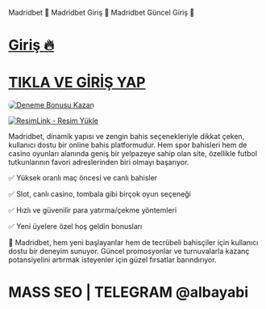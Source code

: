 Madridbet 💋 Madridbet Giriş 💋 Madridbet Güncel Giriş 💋

# <a href="https://heylink.me/denemeal/">Giriş 🔥</a>
# <a href="https://heylink.me/denemeal/">TIKLA VE GİRİŞ YAP</a>

<a href="https://heylink.me/denemeal/" title="Deneme Bonusu">
    <img src="https://i.ibb.co/5K7Ks6w/zzzz3.gif" alt="Deneme Bonusu Kazan" style="max-width:100%; height:auto; border-radius:8px;">
</a>

<a href="https://heylink.me/denemeal/" title="ResimLink - Resim Yükle"><img src="https://r.resimlink.com/7YbSJ_GOM.jpg" title="ResimLink - Resim Yükle" alt="ResimLink - Resim Yükle"></a>

Madridbet, dinamik yapısı ve zengin bahis seçenekleriyle dikkat çeken, kullanıcı dostu bir online bahis platformudur. Hem spor bahisleri hem de casino oyunları alanında geniş bir yelpazeye sahip olan site, özellikle futbol tutkunlarının favori adreslerinden biri olmayı başarıyor.

✅ Yüksek oranlı maç öncesi ve canlı bahisler

✅ Slot, canlı casino, tombala gibi birçok oyun seçeneği

✅ Hızlı ve güvenilir para yatırma/çekme yöntemleri

✅ Yeni üyelere özel hoş geldin bonusları


📲 Madridbet, hem yeni başlayanlar hem de tecrübeli bahisçiler için kullanıcı dostu bir deneyim sunuyor. Güncel promosyonlar ve turnuvalarla kazanç potansiyelini artırmak isteyenler için güzel fırsatlar barındırıyor.

# MASS SEO | TELEGRAM @albayabi
